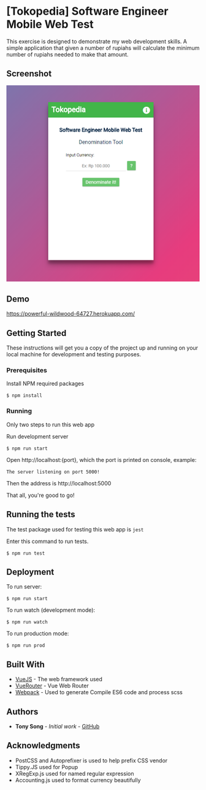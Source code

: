 # [Tokopedia] Software Engineer Mobile Web Test

This exercise is designed to demonstrate my web development skills. A simple application that given a number of rupiahs will calculate the minimum number of rupiahs needed to make that amount. 

## Screenshot
![alt text](https://raw.githubusercontent.com/tonywei92/tokopedia-test/master/screenshot.png)


## Demo
https://powerful-wildwood-64727.herokuapp.com/

## Getting Started

These instructions will get you a copy of the project up and running on your local machine for development and testing purposes.

### Prerequisites

Install NPM required packages

```
$ npm install
```

### Running

Only two steps to run this web app

Run development server

```
$ npm run start
```

Open http://localhost:{port}, which the port is printed on console, example:

```
The server listening on port 5000!
```
Then the address is http://localhost:5000

That all, you're good to go!

## Running the tests

The test package used for testing this web app is `jest`

Enter this command to run tests.

```
$ npm run test
```

## Deployment

To run server:
```
$ npm run start
```

To run watch (development mode):
```
$ npm run watch
```

To run production mode:
```
$ npm run prod
```

## Built With

* [VueJS](http://www.dropwizard.io/1.0.2/docs/) - The web framework used
* [VueRouter](https://router.vuejs.org/) - Vue Web Router
* [Webpack](https://webpack.js.org/) - Used to generate Compile ES6 code and process scss


## Authors

* **Tony Song** - *Initial work* - [GitHub](https://github.com/tonywei92)

## Acknowledgments

* PostCSS and Autoprefixer is used to help prefix CSS vendor
* Tippy.JS used for Popup
* XRegExp.js used for named regular expression 
* Accounting.js used to format currency beautifully 
